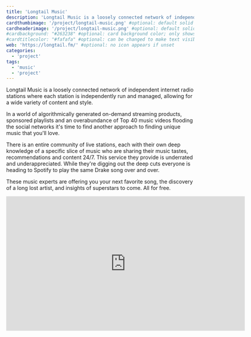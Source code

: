 ```yaml
---
title: 'Longtail Music'
description: 'Longtail Music is a loosely connected network of independent internet radio stations.'
cardthumbimage: '/project/longtail-music.png' #optional: default solid color if unset
cardheaderimage: '/project/longtail-music.png' #optional: default solid color if unset
#cardbackground: "#263238" #optional: card background color; only shows when no image specified
#cardtitlecolor: "#fafafa" #optional: can be changed to make text visible over card image
web: 'https://longtail.fm/' #optional: no icon appears if unset
categories:
  - 'project'
tags:
  - 'music'
  - 'project'
---
```


Longtail Music is a loosely connected network of independent internet radio stations where each station is independently run and managed, allowing for a wide variety of content and style.

In a world of algorithmically generated on-demand streaming products, sponsored playlists and an overabundance of Top 40 music videos flooding the social networks it's time to find another approach to finding unique music that you'll love.

There is an entire community of live stations, each with their own deep knowledge of a specific slice of music who are sharing their music tastes, recommendations and content 24/7. This service they provide is underrated and underappreciated. While they're digging out the deep cuts everyone is heading to Spotify to play the same Drake song over and over.

These music experts are offering you your next favorite song, the discovery of a long lost artist, and insights of superstars to come. All for free.

<iframe src="https://player.vimeo.com/video/214576527" width="640" height="360" frameborder="0" webkitallowfullscreen mozallowfullscreen allowfullscreen></iframe>
